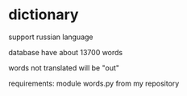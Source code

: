 # dictionary

support russian language

database have about 13700 words

words not translated will be "out"

requirements: module words.py from my repository
